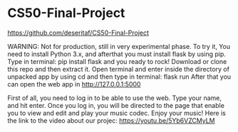 # CS50-Final-Project
https://github.com/deseritaf/CS50-Final-Project

WARNING: Not for production, still in very experimental phase.
To try it, You need to install Python 3.x, and afterthat you must install flask by using pip. Type in terminal:
pip install flask
and you ready to rock!
Download or clone this repo and then extract it.
Open terminal and enter inside the directory of unpacked app by using cd and then type in terminal:
flask run
After that you can open the web app in http://127.0.0.1:5000

First of all, you need to log in to be able to use the web. Type your name, and hit enter. Once you log in, you will be directed to the page that enable you to view and edit and play your music codec.
Enjoy your music!
Here is the link to the video about our projec:
https://youtu.be/5Yb6VZCMyLM
